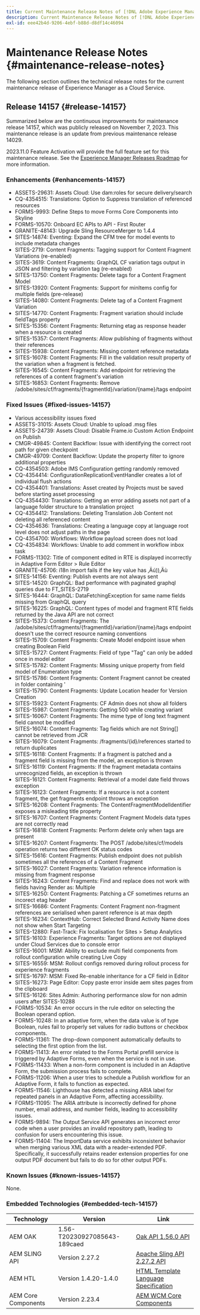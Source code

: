 ```yaml
---
title: Current Maintenance Release Notes of [!DNL Adobe Experience Manager] as a Cloud Service.
description: Current Maintenance Release Notes of [!DNL Adobe Experience Manager] as a Cloud Service.
exl-id: eee42b4d-9206-4ebf-b88d-d8df14c46094
---
```

# Maintenance Release Notes {#maintenance-release-notes}

The following section outlines the technical release notes for the current maintenance release of Experience Manager as a Cloud Service.

## Release 14157 {#release-14157}

Summarized below are the continuous improvements for maintenance release 14157, which was publicly released on November 7, 2023. This maintenance release is an update from previous maintenance release 14029.

2023.11.0 Feature Activation will provide the full feature set for this maintenance release. See the [Experience Manager Releases Roadmap](https://experienceleague.adobe.com/docs/experience-manager-release-information/aem-release-updates/update-releases-roadmap.html) for more information.

### Enhancements {#enhancements-14157}

* ASSETS-29631: Assets Cloud: Use dam:roles for secure delivery/search
* CQ-4354515: Translations: Option to Suppress translation of referenced resources
* FORMS-9993: Define Steps to move Forms Core Components into Skyline
* FORMS-10570: Onboard EC APIs to API - First Router
* GRANITE-48143: Upgrade Sling ResourceMerger to 1.4.4
* SITES-14874: Eventing: Expand the CFM tree for model events to include metadata changes
* SITES-2719: Content Fragments: Tagging support for Content Fragment Variations (re-enabled)
* SITES-3619: Content Fragments: GraphQL CF variation tags output in JSON and filtering by variation tag (re-enabled)
* SITES-13750: Content Fragments: Delete tags for a Content Fragment Model
* SITES-13920: Content Fragments: Support for minItems config for multiple fields (pre-release)
* SITES-14080: Content Fragments: Delete tag of a Content Fragment Variation
* SITES-14770: Content Fragments: Fragment variation should include fieldTags property
* SITES-15356: Content Fragments: Returning etag as response header when a resource is created
* SITES-15357: Content Fragments: Allow publishing of fragments without their references
* SITES-15938: Content Fragments: Missing content reference metadata
* SITES-16078: Content Fragments: Fill in the validation result property of the variation when a fragment is fetched.
* SITES-16545: Content Fragments: Add endpoint for retrieving the references of a content fragment's variation
* SITES-16853: Content Fragments: Remove /adobe/sites/cf/fragments/{fragmentId}/variation/{name}/tags endpoint

### Fixed Issues {#fixed-issues-14157}

* Various accessibility issues fixed
* ASSETS-31015: Assets Cloud: Unable to upload .msg files
* ASSETS-24739: Assets Cloud: Disable Frame.io Custom Action Endpoint on Publish
* CMGR-49845: Content Backflow: Issue with identifying the correct root path for given checkpoint
* CMGR-49709: Content Backflow: Update the property filter to ignore additional properties
* CQ-4354503: Adobe IMS Configuration getting randomly removed
* CQ-4354414: ConfigurationReplicationEventHandler creates a lot of individual flush actions
* CQ-4354401: Translations: Asset created by Projects must be saved before starting asset processing 
* CQ-4354430: Translations: Getting an error adding assets not part of a language folder structure to a translation project
* CQ-4354412: Translations: Deleting Translation Job Content not deleting all referenced content
* CQ-4354636: Translations: Creating a language copy at language root level does not adjust paths in the page
* CQ-4354700: Workflows: Workflow payload screen does not load
* CQ-4354834: Workflows: Unable to add comment in workflow inbox task
* FORMS-11302: Title of component edited in RTE is displayed incorrectly in Adaptive Form Editor > Rule Editor
* GRANITE-45706: i18n import fails if the key value has ‚Äú))‚Äù
* SITES-14156: Eventing: Publish events are not always sent
* SITES-14520: GraphQL: Bad performance with paginated graphql queries due to FT_SITES-2719
* SITES-16444: GraphQL: DataFetchingException for same name fields missing from GraphQL query
* SITES-16225: GraphQL: Content types of model and fragment RTE fields returned by the Java API are not correct
* SITES-15373: Content Fragments: The /adobe/sites/cf/fragments/{fragmentId}/variation/{name}/tags endpoint doesn't use the correct resource naming conventions
* SITES-15709: Content Fragments: Create Model endpoint issue when creating Boolean Field
* SITES-15727: Content Fragments: Field of type "Tag" can only be added once in model editor
* SITES-15782: Content Fragments: Missing unique property from field model of Enumeration type
* SITES-15786: Content Fragments: Content Fragment cannot be created in folder containing '
* SITES-15790: Content Fragments: Update Location header for Version Creation
* SITES-15923: Content Fragments: CF Admin does not show all folders
* SITES-15987: Content Fragments: Getting 500 while creating variant
* SITES-16067: Content Fragments: The mime type of long text fragment field cannot be modified
* SITES-16074: Content Fragments: Tag fields which are not String[] cannot be retrieved from JCR
* SITES-16079: Content Fragments: /fragments/{id}/references started to return duplicates
* SITES-16118: Content Fragments: If a fragment is patched and a fragment field is missing from the model, an exception is thrown
* SITES-16119: Content Fragments: If the fragment metadata contains unrecognized fields, an exception is thrown
* SITES-16121: Content Fragments: Retrieval of a model date field throws exception
* SITES-16123: Content Fragments: If a resource is not a content fragment, the get fragments endpoint throws an exception
* SITES-16208: Content Fragments: The ContentFragmentModelIdentifier exposes a misleading title property
* SITES-16707: Content Fragments: Content Fragment Models data types are not correctly read
* SITES-16818: Content Fragments: Perform delete only when tags are present
* SITES-16207: Content Fragments: The POST /adobe/sites/cf/models operation returns two different OK status codes
* SITES-15616: Content Fragments: Publish endpoint does not publish sometimes all the references of a Content Fragment
* SITES-16027: Content Fragments: Variation reference information is missing from fragment response
* SITES-16243: Content Fragments: Find and replace does not work with fields having Render as: Multiple
* SITES-16250: Content Fragments: Patching a CF sometimes returns an incorect etag header
* SITES-16686: Content Fragments: Content Fragment non-fragment references are serialised when parent reference is at max depth
* SITES-16234: ContextHub: Correct Selected Brand Activity Name does not show when Start Targeting
* SITES-12880: Fast-Track: Fix localisation for Sites > Setup Analytics
* SITES-16103: Experience Fragments: Target options are not displayed under Cloud Services due to console error 
* SITES-16001: MSM: Ability to exclude multi field components from rollout configuration while creating Live Copy
* SITES-16559: MSM: Rollout configs removed during rollout process for experience fragments
* SITES-16797: MSM: Fixed Re-enable inheritance for a CF field in Editor
* SITES-16273: Page Editor: Copy paste error inside aem sites pages from the clipboard
* SITES-16126: Sites Admin: Authoring performance slow for non admin users after SITES-10288
* FORMS-10534: An error occurs in the rule editor on selecting the Boolean operand option.
* FORMS-10248: In an adaptive form, when the data value is of type Boolean, rules fail to properly set values for radio buttons or checkbox components.
* FORMS-11361: The drop-down component automatically defaults to selecting the first option from the list.
* FORMS-11413: An error related to the Forms Portal prefill service is triggered by Adaptive Forms, even when the service is not in use.
* FORMS-11433: When a non-form component is included in an Adaptive Form, the submission process fails to complete.
* FORMS-11206: When a user tries to schedule a Publish workflow for an Adaptive Form, it fails to function as expected.
* FORMS-11546: Lighthouse has detected a missing ARIA label for repeated panels in an Adaptive Form, affecting accessibility.
* FORMS-11095: The ARIA attribute is incorrectly defined for phone number, email address, and number fields, leading to accessibility issues.
* FORMS-9894: The Output Service API generates an incorrect error code when a user provides an invalid repository path, leading to confusion for users encountering this issue. 
* FORMS-11404: The ImportData service exhibits inconsistent behavior when merging various XML data with a reader-extended PDF. Specifically, it successfully retains reader extension properties for one output PDF document but fails to do so for other output PDFs.


### Known Issues {#known-issues-14157}

None.

### Embedded Technologies {#embedded-tech-14157}

|Technology|Version|Link|
|---|---|---|
|AEM OAK |1.56-T20230927085643-189caed|[Oak API 1.56.0 API](https://www.javadoc.io/doc/org.apache.jackrabbit/oak-api/1.56.0/index.html)| 
|AEM SLING API |Version 2.27.2 |[Apache Sling API 2.27.2 API](https://www.javadoc.io/doc/org.apache.sling/org.apache.sling.api/latest/index.html)|
|AEM HTL|Version 1.4.20-1.4.0 |[HTML Template Language Specification](https://github.com/adobe/htl-spec)|
|AEM Core Components|Version 2.23.4|[AEM WCM Core Components](https://github.com/adobe/aem-core-wcm-components)|
